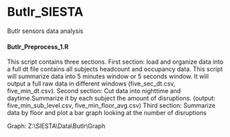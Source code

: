 # Butlr_SIESTA
Butlr sensors data analysis 

#### Butlr_Preprocess_1.R
This script contains three sections.
First section: load and organize data into a full dt file contains all subjects headcount and occupancy data. 
This script will summarize data into 5 minutes window or 5 seconds window. It will output a full raw data in different windows (five_sec_dt.csv, five_min_dt.csv).
Second section: Cut data into nighttime and daytime.Summarize it by each subject the amount of disruptions. (output: five_min_sub_level.csv, five_min_floor_avg.csv)
Third section: Summarize data by floor and plot a bar graph looking at the number of disruptions


Graph: Z:\SIESTA\Data\Butlr\Graph
